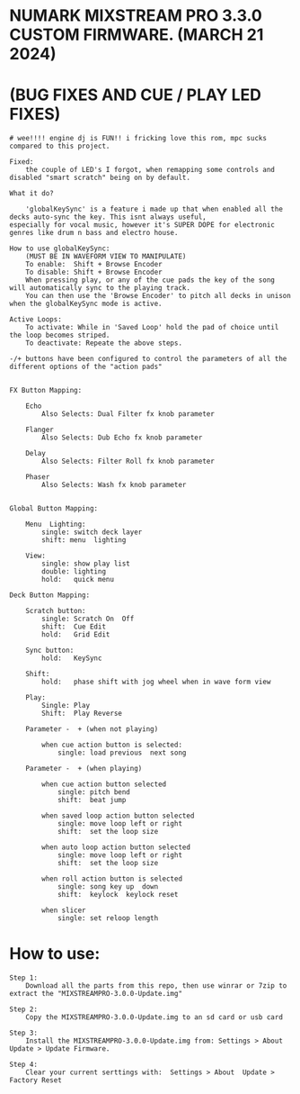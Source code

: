 # NUMARK MIXSTREAM PRO 3.3.0 CUSTOM FIRMWARE. (MARCH 21 2024)
# (BUG FIXES AND CUE / PLAY LED FIXES)

	# wee!!!! engine dj is FUN!! i fricking love this rom, mpc sucks compared to this project. 

	Fixed:
		the couple of LED's I forgot, when remapping some controls and disabled "smart scratch" being on by default.

	What it do?

		'globalKeySync' is a feature i made up that when enabled all the decks auto-sync the key. This isnt always useful,
	especially for vocal music, however it's SUPER DOPE for electronic genres like drum n bass and electro house.

	How to use globalKeySync:
		(MUST BE IN WAVEFORM VIEW TO MANIPULATE)
		To enable:  Shift + Browse Encoder
		To disable: Shift + Browse Encoder
		When pressing play, or any of the cue pads the key of the song will automatically sync to the playing track.
		You can then use the 'Browse Encoder' to pitch all decks in unison when the globalKeySync mode is active.

	Active Loops:
		To activate: While in 'Saved Loop' hold the pad of choice until the loop becomes striped.
		To deactivate: Repeate the above steps.

	-/+ buttons have been configured to control the parameters of all the different options of the "action pads"
		

	FX Button Mapping:

		Echo
			Also Selects: Dual Filter fx knob parameter

		Flanger
			Also Selects: Dub Echo fx knob parameter

		Delay
			Also Selects: Filter Roll fx knob parameter

		Phaser
			Also Selects: Wash fx knob parameter


	Global Button Mapping:

		Menu  Lighting:
			single:	switch deck layer
			shift: menu  lighting	

		View:
			single: show play list
			double:	lighting
			hold:	quick menu

	Deck Button Mapping:

		Scratch button:
			single: Scratch On  Off
			shift: 	Cue Edit
			hold: 	Grid Edit

		Sync button:
			hold:	KeySync

		Shift:
			hold: 	phase shift with jog wheel when in wave form view

		Play:
			Single: Play
			Shift: 	Play Reverse

		Parameter -  + (when not playing)
		
			when cue action button is selected:
				single: load previous  next song

		Parameter -  + (when playing)
		
			when cue action button selected
				single: pitch bend
				shift:	beat jump
		
			when saved loop action button selected
				single:	move loop left or right
				shift:	set the loop size
			
			when auto loop action button selected
				single:	move loop left or right
				shift:	set the loop size
		
			when roll action button is selected
				single:	song key up  down
				shift:	keylock  keylock reset
			
			when slicer
				single: set reloop length

# How to use:

	Step 1:
		Download all the parts from this repo, then use winrar or 7zip to extract the "MIXSTREAMPRO-3.0.0-Update.img"
		
	Step 2:
		Copy the MIXSTREAMPRO-3.0.0-Update.img to an sd card or usb card
		
	Step 3:
		Install the MIXSTREAMPRO-3.0.0-Update.img from: Settings > About  Update > Update Firmware.
		
	Step 4:
		Clear your current serttings with:  Settings > About  Update > Factory Reset

